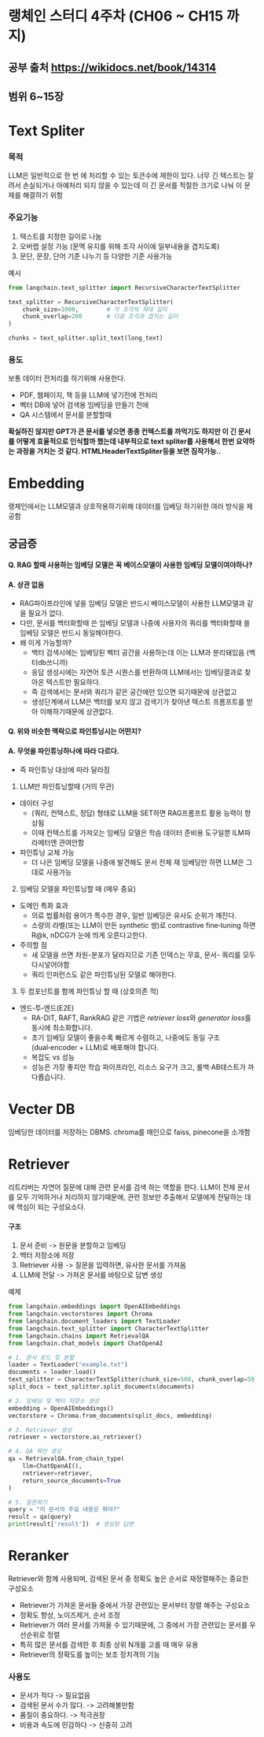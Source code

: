 # 랭체인 스터디 4주차 (CH06 ~ CH15 까지)

## 공부 출처 https://wikidocs.net/book/14314

## 범위 6~15장

# Text Spliter

### 목적

LLM은 일반적으로 한 번 에 처리할 수 있는 토큰수에 제한이 있다. 너무 긴 텍스트는 잘려서 손실되거나 아예처리 되지 않을 수 있는데 이 긴 문서를 적절한 크기로 나눠 이 문제를 해결하기 위함

### 주요기능

1. 텍스트를 지정한 길이로 나눔
2. 오버랩 설정 가능 (문맥 유지를 위해 조각 사이에 일부내용을 겹치도록)
3. 문단, 문장, 단어 기준 나누기 등 다양한 기준 사용가능

예시

```python
from langchain.text_splitter import RecursiveCharacterTextSplitter

text_splitter = RecursiveCharacterTextSplitter(
    chunk_size=1000,        # 각 조각의 최대 길이
    chunk_overlap=200       # 다음 조각과 겹치는 길이
)

chunks = text_splitter.split_text(long_text)
```

### 용도

보통 데이터 전처리를 하기위해 사용한다.

- PDF, 웹페이지, 책 등을 LLM에 넣기전에 전처리
- 벡터 DB에 넣어 검색용 임베딩을 만들기 전에
- QA 시스템에서 문서를 분할할때

**확실하진 않지만 GPT가 큰 문서를 넣으면 종종 컨텍스트를 까먹기도 하지만 이 긴 문서를 어떻게 효율적으로 인식할까 했는데 내부적으로 text spliter를 사용해서 한번 요약하는 과정을 거치는 것 같다. HTMLHeaderTextSpliter등을 보면 짐작가능..**

# Embedding

랭체인에서는 LLM모델과 상호작용하기위해 데이터를 임베딩 하기위한 여러 방식을 제공함

## 궁금증

#### Q. RAG 할때 사용하는 임베딩 모델은 꼭 베이스모델이 사용한 임베딩 모델이여야하나?

#### A. 상관 없음

- RAG파이프라인에 넣을 임베딩 모델은 반드시 베이스모델이 사용한 LLM모델과 같을 필요가 없다.
- 다만, 문서를 백터화할때 쓴 임베딩 모델과 나중에 사용자의 쿼리를 백터화할때 쓸 임베딩 모델은 반드시 동일해야한다.
- 왜 이게 가능할까?
  - 백터 검색시에는 임베딩된 벡터 공간을 사용하는데 이는 LLM과 분리돼있음 (백터db쓰니까)
  - 응답 생성시에는 자연어 토큰 시퀀스를 반환하여 LLM에서는 임베딩결과로 찾아온 텍스트만 필요하다.
  - 즉 검색에서는 문서와 쿼리가 같은 공간에만 있으면 되기때문에 상관없고
  - 생성단계에서 LLM은 백터를 보지 않고 검색기가 찾아낸 텍스트 프롬프트를 받아 이해하기때문에 상관없다.

#### Q. 위와 비슷한 맥락으로 파인튜닝시는 어떤지?

#### A. 무엇을 파인튜닝하나에 따라 다르다.

- 즉 파인튜닝 대상에 따라 달라짐

1. LLM만 파인튜닝할때 (거의 무관)

- 데이터 구성
  - (쿼리, 컨택스트, 정답) 형태로 LLM을 SET하면 RAG프롬프트 활용 능력이 향상됨
  - 이때 컨텍스트를 가져오는 임베딩 모델은 학슴 데이터 준비용 도구일뿐 lLM파라메터엔 관여안함
- 파인튜닝 교체 가능
  - 더 나은 임베딩 모델을 나중에 발견해도 문서 전체 재 임베딩만 하면 LLM은 그대로 사용가능

2. 임베딩 모델을 파인튜닝할 때 (메우 중요)

- 도메인 특화 효과
  - 의료 법률처럼 용어가 특수한 경우, 일반 임베딩은 유사도 순위가 깨진다.
  - 소량의 라벨(또는 LLM이 만든 synthetic 쌍)로 contrastive fine‑tuning 하면 R@k, nDCG가 눈에 띄게 오른다고한다.
- 주의할 점
  - 새 모델을 쓰면 차원-분포가 달라지므로 기존 인덱스는 무효, 문서- 쿼리를 모두 다시넣어야함
  - 쿼리 인퍼런스도 같은 파인튜닝된 모델로 해야한다.

3. 두 컴포넌트를 함께 파인튜닝 할 때 (상호의존 적)

- 엔드‑투‑엔드(E2E)
  - RA-DIT, RAFT, RankRAG 같은 기법은 *retriever loss*와 *generator loss*를 동시에 최소화합니다.
  - 초기 임베딩 모델이 좋을수록 빠르게 수렴하고, 나중에도 동일 구조(dual‑encoder + LLM)로 배포해야 합니다.
  - 복잡도 vs 성능
  - 성능은 가장 좋지만 학습 파이프라인, 리소스 요구가 크고, 롤백·AB테스트가 까다롭습니다.

# Vecter DB

임베딩한 데이터를 저장하는 DBMS. chroma를 매인으로 faiss, pinecone을 소개함

# Retriever

리트리버는 자연어 질문에 대해 관련 문서를 검색 하는 역할을 한다. LLM이 전체 문서를 모두 기억하거나 처리하지 않기때문에, 관련 정보만 추출해서 모델에게 전달하는 데에 핵심이 되는 구성요소다.

#### 구조

1. 문서 준비 -> 원문을 분할하고 임베딩
2. 백터 저장소에 저장
3. Retriever 사용 -> 질문을 입력하면, 유사한 문서를 가져옴
4. LLM에 전달 -> 가져온 문서를 바탕으로 답변 생성

예제

```python
from langchain.embeddings import OpenAIEmbeddings
from langchain.vectorstores import Chroma
from langchain.document_loaders import TextLoader
from langchain.text_splitter import CharacterTextSplitter
from langchain.chains import RetrievalQA
from langchain.chat_models import ChatOpenAI

# 1. 문서 로드 및 분할
loader = TextLoader("example.txt")
documents = loader.load()
text_splitter = CharacterTextSplitter(chunk_size=500, chunk_overlap=50)
split_docs = text_splitter.split_documents(documents)

# 2. 임베딩 및 벡터 저장소 생성
embedding = OpenAIEmbeddings()
vectorstore = Chroma.from_documents(split_docs, embedding)

# 3. Retriever 생성
retriever = vectorstore.as_retriever()

# 4. QA 체인 생성
qa = RetrievalQA.from_chain_type(
    llm=ChatOpenAI(),
    retriever=retriever,
    return_source_documents=True
)

# 5. 질문하기
query = "이 문서의 주요 내용은 뭐야?"
result = qa(query)
print(result['result'])  # 생성된 답변
```

# Reranker

Retriever와 함께 사용되며, 검색된 문서 중 정확도 높은 순서로 재정렬해주는 중요한 구성요소

- Retriever가 가져온 문서들 중에서 가장 관련있는 문서부터 정렬 해주는 구성요소
- 정확도 향상, 노이즈제거, 순서 조정
- Retriever가 여러 문서를 가져올 수 있기때문에, 그 중에서 가장 관련있는 문서를 우선순위로 정렬
- 특히 많은 문서를 검색한 후 최종 상위 N개를 고를 때 매우 유용
- Retriever의 정확도를 높이는 보조 장치격의 기능

### 사용도

- 문서가 적다 -> 필요없음
- 검색된 문서 수가 많다. -> 고려해볼만함
- 품질이 중요하다. -> 적극권장
- 비용과 속도에 민감하다 -> 신중히 고려
